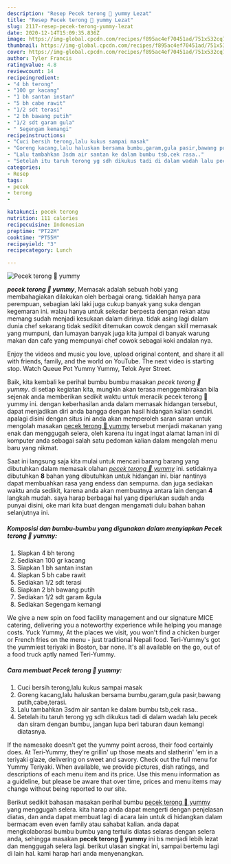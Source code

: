 ```yaml
---
description: "Resep Pecek terong 🍆 yummy Lezat"
title: "Resep Pecek terong 🍆 yummy Lezat"
slug: 2117-resep-pecek-terong-yummy-lezat
date: 2020-12-14T15:09:35.836Z
image: https://img-global.cpcdn.com/recipes/f895ac4ef70451ad/751x532cq70/pecek-terong-🍆-yummy-foto-resep-utama.jpg
thumbnail: https://img-global.cpcdn.com/recipes/f895ac4ef70451ad/751x532cq70/pecek-terong-🍆-yummy-foto-resep-utama.jpg
cover: https://img-global.cpcdn.com/recipes/f895ac4ef70451ad/751x532cq70/pecek-terong-🍆-yummy-foto-resep-utama.jpg
author: Tyler Francis
ratingvalue: 4.8
reviewcount: 14
recipeingredient:
- "4 bh terong"
- "100 gr kacang"
- "1 bh santan instan"
- "5 bh cabe rawit"
- "1/2 sdt terasi"
- "2 bh bawang putih"
- "1/2 sdt garam gula"
- " Segengam kemangi"
recipeinstructions:
- "Cuci bersih terong,lalu kukus sampai masak"
- "Goreng kacang,lalu haluskan bersama bumbu,garam,gula pasir,bawang putih,cabe,terasi."
- "Lalu tambahkan 3sdm air santan ke dalam bumbu tsb,cek rasa.."
- "Setelah itu taruh terong yg sdh dikukus tadi di dalam wadah lalu pecek dan siram dengan bumbu, jangan lupa beri taburan daun kemangi diatasnya."
categories:
- Resep
tags:
- pecek
- terong
- 

katakunci: pecek terong  
nutrition: 111 calories
recipecuisine: Indonesian
preptime: "PT22M"
cooktime: "PT55M"
recipeyield: "3"
recipecategory: Lunch

---
```



![Pecek terong 🍆 yummy](https://img-global.cpcdn.com/recipes/f895ac4ef70451ad/751x532cq70/pecek-terong-🍆-yummy-foto-resep-utama.jpg)

<b><i>pecek terong 🍆 yummy</i></b>, Memasak adalah sebuah hobi yang membahagiakan dilakukan oleh berbagai orang. tidaklah hanya para perempuan, sebagian laki laki juga cukup banyak yang suka dengan kegemaran ini. walau hanya untuk sekedar berpesta dengan rekan atau memang sudah menjadi kesukaan dalam dirinya. tidak asing lagi dalam dunia chef sekarang tidak sedikit ditemukan cowok dengan skill memasak yang mumpuni, dan lumayan banyak juga kita jumpai di banyak warung makan dan cafe yang mempunyai chef cowok sebagai koki andalan nya.

Enjoy the videos and music you love, upload original content, and share it all with friends, family, and the world on YouTube. The next video is starting stop. Watch Queue Pot Yummy Yummy, Telok Ayer Street.

Baik, kita kembali ke perihal bumbu bumbu masakan <i>pecek terong 🍆 yummy</i>. di setiap kegiatan kita, mungkin akan terasa menggembirakan bila sejenak anda memberikan sedikit waktu untuk meracik pecek terong 🍆 yummy ini. dengan keberhasilan anda dalam memasak hidangan tersebut, dapat menjadikan diri anda bangga dengan hasil hidangan kalian sendiri. apalagi disini dengan situs ini anda akan memperoleh saran saran untuk mengolah masakan <u>pecek terong 🍆 yummy</u> tersebut menjadi makanan yang enak dan menggugah selera, oleh karena itu ingat ingat alamat laman ini di komputer anda sebagai salah satu pedoman kalian dalam mengolah menu baru yang nikmat.


Saat ini langsung saja kita mulai untuk mencari barang barang yang dibutuhkan dalam memasak olahan <u><i>pecek terong 🍆 yummy</i></u> ini. setidaknya dibutuhkan <b>8</b> bahan yang dibutuhkan untuk hidangan ini. biar nantinya dapat membuahkan rasa yang endess dan sempurna. dan juga sediakan waktu anda sedikit, karena anda akan membuatnya antara lain dengan <b>4</b> langkah mudah. saya harap berbagai hal yang diperlukan sudah anda punyai disini, oke mari kita buat dengan mengamati dulu bahan bahan selanjutnya ini.

<!--inarticleads1-->

##### Komposisi dan bumbu-bumbu yang digunakan dalam menyiapkan Pecek terong 🍆 yummy:

1. Siapkan 4 bh terong
1. Sediakan 100 gr kacang
1. Siapkan 1 bh santan instan
1. Siapkan 5 bh cabe rawit
1. Sediakan 1/2 sdt terasi
1. Siapkan 2 bh bawang putih
1. Sediakan 1/2 sdt garam &amp;gula
1. Sediakan  Segengam kemangi


We give a new spin on food facility management and our signature MICE catering, delivering you a noteworthy experience while helping you manage costs. Yuck Yummy, At the places we visit, you won&#39;t find a chicken burger or French fries on the menu - just traditional Nepali food. Teri-Yummy&#39;s got the yummiest teriyaki in Boston, bar none. It&#39;s all available on the go, out of a food truck aptly named Teri-Yummy. 

<!--inarticleads2-->

##### Cara membuat Pecek terong 🍆 yummy:

1. Cuci bersih terong,lalu kukus sampai masak
1. Goreng kacang,lalu haluskan bersama bumbu,garam,gula pasir,bawang putih,cabe,terasi.
1. Lalu tambahkan 3sdm air santan ke dalam bumbu tsb,cek rasa..
1. Setelah itu taruh terong yg sdh dikukus tadi di dalam wadah lalu pecek dan siram dengan bumbu, jangan lupa beri taburan daun kemangi diatasnya.


If the namesake doesn&#39;t get the yummy point across, their food certainly does. At Teri-Yummy, they&#39;re grillin&#39; up those meats and slatherin&#39; &#39;em in a teriyaki glaze, delivering on sweet and savory. Check out the full menu for Yummy Teriyaki. When available, we provide pictures, dish ratings, and descriptions of each menu item and its price. Use this menu information as a guideline, but please be aware that over time, prices and menu items may change without being reported to our site. 

Berikut sedikit bahasan masakan perihal bumbu <u>pecek terong 🍆 yummy</u> yang menggugah selera. kita harap anda dapat mengerti dengan penjelasan diatas, dan anda dapat membuat lagi di acara lain untuk di hidangkan dalam bermacam even even family atau sahabat kalian. anda dapat mengkolaborasi bumbu bumbu yang tertulis diatas selaras dengan selera anda, sehingga masakan <b>pecek terong 🍆 yummy</b> ini bs menjadi lebih lezat dan menggugah selera lagi. berikut ulasan singkat ini, sampai bertemu lagi di lain hal. kami harap hari anda menyenangkan.
